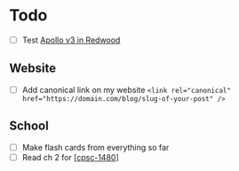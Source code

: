 # Todo

- [ ] Test [Apollo v3 in Redwood](https://community.redwoodjs.com/t/help-us-test-apollo-graphql-v3/1168)

## Website

- [ ] Add canonical link on my website `<link rel="canonical" href="https://domain.com/blog/slug-of-your-post" />`

## School

- [ ] Make flash cards from everything so far
- [ ] Read ch 2 for [[cpsc-1480]]

[//begin]: # "Autogenerated link references for markdown compatibility"
[cpsc-1480]: cpsc-1480 "CPSC 1480 - Networking"
[//end]: # "Autogenerated link references"